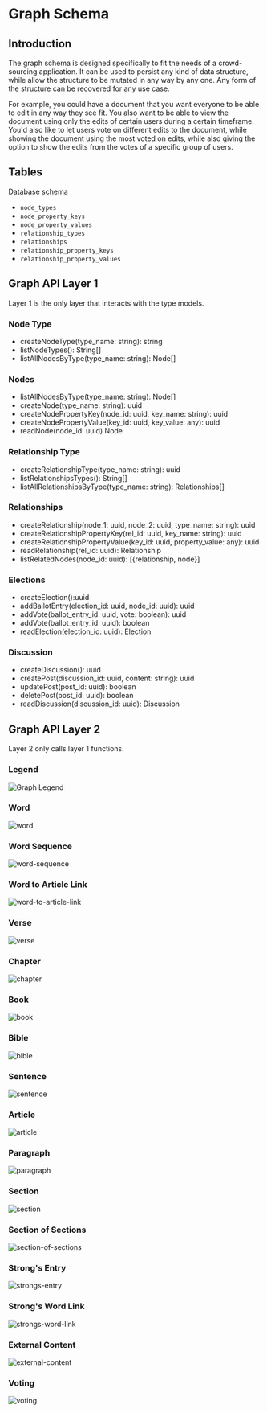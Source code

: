 # Graph Schema

## Introduction

The graph schema is designed specifically to fit the needs of a crowd-sourcing application. It can be used to persist any kind of data structure, while allow the structure to be mutated in any way by any one. Any form of the structure can be recovered for any use case. 

For example, you could have a document that you want everyone to be able to edit in any way they see fit. You also want to be able to view the document using only the edits of certain users during a certain timeframe. You'd also like to let users vote on different edits to the document, while showing the document using the most voted on edits, while also giving the option to show the edits from the votes of a specific group of users.

## Tables

Database [schema](https://github.com/etenlab/database-api/blob/main/src/core/sql/schema/v1.schema.sql)

- `node_types`
- `node_property_keys`
- `node_property_values`
- `relationship_types`
- `relationships`
- `relationship_property_keys`
- `relationship_property_values`

## Graph API Layer 1

Layer 1 is the only layer that interacts with the type models.

### Node Type
- createNodeType(type_name: string): string
- listNodeTypes(): String[]
- listAllNodesByType(type_name: string): Node[]

### Nodes
- listAllNodesByType(type_name: string): Node[]
- createNode(type_name: string): uuid
- createNodePropertyKey(node_id: uuid, key_name: string): uuid
- createNodePropertyValue(key_id: uuid, key_value: any): uuid
- readNode(node_id: uuid) Node

### Relationship Type
- createRelationshipType(type_name: string): uuid
- listRelationshipsTypes(): String[]
- listAllRelationshipsByType(type_name: string): Relationships[]

### Relationships
- createRelationship(node_1: uuid, node_2: uuid, type_name: string): uuid
- createRelationshipPropertyKey(rel_id: uuid, key_name: string): uuid
- createRelationshipPropertyValue(key_id: uuid, property_value: any): uuid
- readRelationship(rel_id: uuid): Relationship
- listRelatedNodes(node_id: uuid): [{relationship, node}]

### Elections
- createElection():uuid
- addBallotEntry(election_id: uuid, node_id: uuid): uuid
- addVote(ballot_entry_id: uuid, vote: boolean): uuid
- addVote(ballot_entry_id: uuid): boolean
- readElection(election_id: uuid): Election

### Discussion
- createDiscussion(): uuid
- createPost(discussion_id: uuid, content: string): uuid
- updatePost(post_id: uuid): boolean
- deletePost(post_id: uuid): boolean
- readDiscussion(discussion_id: uuid): Discussion

## Graph API Layer 2

Layer 2 only calls layer 1 functions.

### Legend

![Graph Legend](./img/legend.png)

### Word

![word](./img/word.png)

### Word Sequence

![word-sequence](./img/word-sequence.png)

### Word to Article Link

![word-to-article-link](./img/word-to-article-link.png)

### Verse

![verse](./img/verse.png)

### Chapter

![chapter](./img/chapter.png)

### Book

![book](./img/book.png)

### Bible

![bible](./img/bible.png)

### Sentence

![sentence](./img/sentence.png)

### Article

![article](./img/article.png)

### Paragraph

![paragraph](./img/paragraph.png)

### Section

![section](./img/section.png)

### Section of Sections

![section-of-sections](./img/section-of-sections.png)

### Strong's Entry

![strongs-entry](./img/strongs-entry.png)

### Strong's Word Link

![strongs-word-link](./img/strongs-word-link.png)

### External Content

![external-content](./img/external-content.png)

### Voting

![voting](./img/voting.png)
